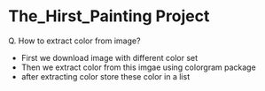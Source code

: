 # The_Hirst_Painting Project
Q. How to extract color from image?<br>

<ul>
<li>First we download image with different color set</li>
<li>Then we extract color from this imgae using colorgram package</li>
<li>after extracting color store these color in a list</li>
</ul>